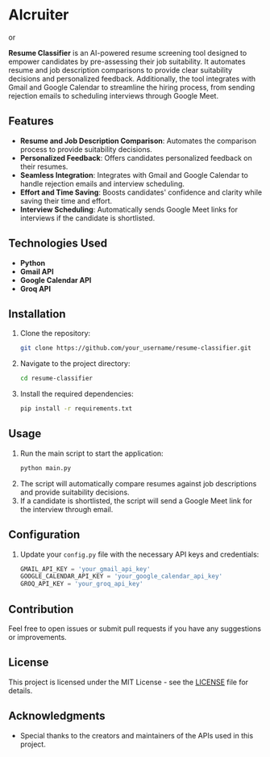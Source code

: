 # AIcruiter 
or 

**Resume Classifier** is an AI-powered resume screening tool designed to empower candidates by pre-assessing their job suitability. It automates resume and job description comparisons to provide clear suitability decisions and personalized feedback. Additionally, the tool integrates with Gmail and Google Calendar to streamline the hiring process, from sending rejection emails to scheduling interviews through Google Meet.

## Features
- **Resume and Job Description Comparison**: Automates the comparison process to provide suitability decisions.
- **Personalized Feedback**: Offers candidates personalized feedback on their resumes.
- **Seamless Integration**: Integrates with Gmail and Google Calendar to handle rejection emails and interview scheduling.
- **Effort and Time Saving**: Boosts candidates' confidence and clarity while saving their time and effort.
- **Interview Scheduling**: Automatically sends Google Meet links for interviews if the candidate is shortlisted.

## Technologies Used
- **Python**
- **Gmail API**
- **Google Calendar API**
- **Groq API**

## Installation
1. Clone the repository:
    ```bash
    git clone https://github.com/your_username/resume-classifier.git
    ```
2. Navigate to the project directory:
    ```bash
    cd resume-classifier
    ```
3. Install the required dependencies:
    ```bash
    pip install -r requirements.txt
    ```

## Usage
1. Run the main script to start the application:
    ```bash
    python main.py
    ```
2. The script will automatically compare resumes against job descriptions and provide suitability decisions.
3. If a candidate is shortlisted, the script will send a Google Meet link for the interview through email.

## Configuration
1. Update your `config.py` file with the necessary API keys and credentials:
    ```python
    GMAIL_API_KEY = 'your_gmail_api_key'
    GOOGLE_CALENDAR_API_KEY = 'your_google_calendar_api_key'
    GROQ_API_KEY = 'your_groq_api_key'
    ```

## Contribution
Feel free to open issues or submit pull requests if you have any suggestions or improvements.

## License
This project is licensed under the MIT License - see the [LICENSE](LICENSE) file for details.

## Acknowledgments
- Special thanks to the creators and maintainers of the APIs used in this project.

